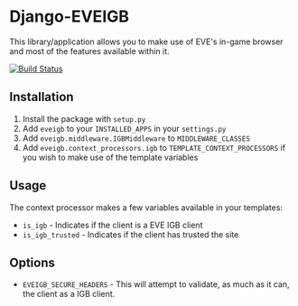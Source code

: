 Django-EVEIGB
=============

This library/application allows you to make use of EVE's in-game browser and most of the features available within it.

[![Build Status](https://travis-ci.org/nikdoof/django-eveigb.png?branch=master)](https://travis-ci.org/nikdoof/django-eveigb)

Installation
------------

1. Install the package with `setup.py`
2. Add `eveigb` to your `INSTALLED_APPS` in your `settings.py`
3. Add `eveigb.middleware.IGBMiddleware` to `MIDDLEWARE_CLASSES`
4. Add `eveigb.context_processors.igb` to `TEMPLATE_CONTEXT_PROCESSORS` if you wish to make use of the template variables


Usage
-----

The context processor makes a few variables available in your templates:

* `is_igb` - Indicates if the client is a EVE IGB client
* `is_igb_trusted` - Indicates if the client has trusted the site


Options
-------

* `EVEIGB_SECURE_HEADERS` - This will attempt to validate, as much as it can, the client as a IGB client.
